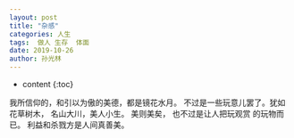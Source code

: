 ```yaml
---
layout: post
title: "杂感"
categories: 人生
tags:  做人 生存  体面
date: 2019-10-26
author: 孙光林
---
```

* content
{:toc}

我所信仰的，和引以为傲的美德，都是镜花水月。 不过是一些玩意儿罢了。犹如花草树木， 名山大川，美人小生。 美则美矣， 也不过是让人把玩观赏
的玩物而已。 利益和杀戮方是人间真善美。 